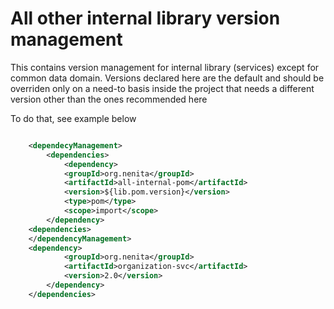 # All other internal library version management

This contains version management for internal library (services) except for common data domain.
Versions declared here are the default and should be overriden only on a need-to basis
inside the project that needs a different version other than the ones recommended here

To do that, see example below

```xml

	<dependecyManagement>
		<dependencies>
			<dependency>
			<groupId>org.nenita</groupId>
			<artifactId>all-internal-pom</artifactId>
			<version>${lib.pom.version}</version>
			<type>pom</type>
			<scope>import</scope>
		</dependency>
	<dependencies>
	</dependencyManagement>
	<dependency>
			<groupId>org.nenita</groupId>
			<artifactId>organization-svc</artifactId>
			<version>2.0</version>
		</dependency>	
	</dependencies>			